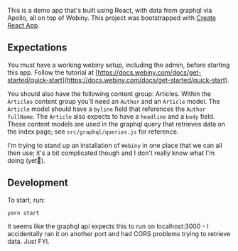 This is a demo app that's built using React, with data from graphql via Apollo, all on top of Webiny. This project was bootstrapped with [Create React App](https://github.com/facebook/create-react-app).

## Expectations

You must have a working webiny setup, including the admin, before starting this app. Follow the tutorial at [https://docs.webiny.com/docs/get-started/quick-start](https://docs.webiny.com/docs/get-started/quick-start).

You should also have the following content group: Articles. Within the `Articles` content group you'll need an `Author` and an `Article` model. The `Article` model should have a `byline` field that references the `Author` `fullName`. The `Article` also expects to have a `headline` and a `body` field. These content models are used in the graphql query that retrieves data on the index page; see `src/graphql/queries.js` for reference. 

I'm trying to stand up an installation of `Webiny` in one place that we can all then use; it's a bit complicated though and I don't really know what I'm doing (yet🤞).

## Development

To start, run:

```
yarn start
```

It seems like the graphql api expects this to run on localhost:3000 - I accidentally ran it on another port and had CORS problems trying to retrieve data. Just FYI.